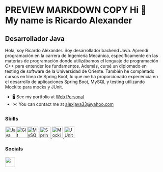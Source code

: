 PREVIEW
MARKDOWN
COPY
Hi 👋 My name is Ricardo Alexander
==================================

Desarrollador Java
------------------

Hola, soy Ricardo Alexander. Soy desarrollador backend Java. Aprendí programación en la carrera de Ingeniería Mecánica, específicamente en las materias de programación donde utilizábamos el lenguaje de programación C++ para entender los fundamentos. Además, cursé un diplomado en testing de software de la Universidad de Oriente. También he completado cursos en línea de Spring Boot, lo que me ha proporcionado experiencia en el desarrollo de aplicaciones Spring Boot, MySQL y testing utilizando Mockito para mocks y JUnit.

* 🖥️  See my portfolio at [Web Personal](http://alexanderjava8.github.io/my-web/index.html)
* ✉️  You can contact me at [alexjava33@yahoo.com](mailto:alexjava33@yahoo.com)

### Skills

<p align="left">
<a href="https://www.oracle.com/java/" target="_blank" rel="noreferrer"><img src="https://raw.githubusercontent.com/danielcranney/readme-generator/main/public/icons/skills/java-colored.svg" width="36" height="36" alt="Java" /></a><a href="https://git-scm.com/" target="_blank" rel="noreferrer"><img src="https://raw.githubusercontent.com/danielcranney/readme-generator/main/public/icons/skills/git-colored.svg" width="36" height="36" alt="Git" /></a><a href="https://www.mysql.com/" target="_blank" rel="noreferrer"><img src="https://raw.githubusercontent.com/danielcranney/readme-generator/main/public/icons/skills/mysql-colored.svg" width="36" height="36" alt="MySQL" /></a>
  <a href="https://spring.io/projects/spring-boot" target="_blank" rel="noreferrer">
  <img src="https://raw.githubusercontent.com/danielcranney/readme-generator/main/public/icons/skills/spring-boot-colored.svg" width="36" height="36" alt="Spring Boot" />
</a>
  <a href="https://site.mockito.org/" target="_blank" rel="noreferrer">
  <img src="https://raw.githubusercontent.com/danielcranney/readme-generator/main/public/icons/skills/mockito-colored.svg" width="36" height="36" alt="Mockito" />
</a>
<a href="https://junit.org/junit5/" target="_blank" rel="noreferrer">
  <img src="https://raw.githubusercontent.com/danielcranney/readme-generator/main/public/icons/skills/junit-colored.svg" width="36" height="36" alt="JUnit" />
</a>
</p>

### Socials

<p align="left"> <a href="https://www.linkedin.com/in/alexanderjava/" target="_blank" rel="noreferrer"> <picture> <source media="(prefers-color-scheme: dark)" srcset="https://raw.githubusercontent.com/danielcranney/readme-generator/main/public/icons/socials/linkedin-dark.svg" /> <source media="(prefers-color-scheme: light)" srcset="https://raw.githubusercontent.com/danielcranney/readme-generator/main/public/icons/socials/linkedin.svg" /> <img src="https://raw.githubusercontent.com/danielcranney/readme-generator/main/public/icons/socials/linkedin.svg" width="32" height="32" /> </picture> </a></p>

